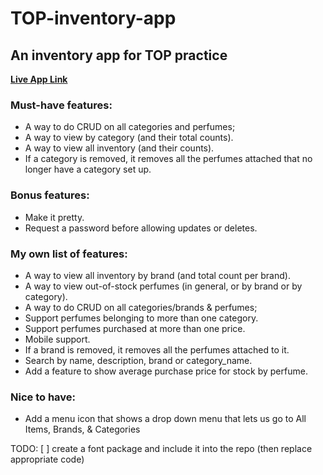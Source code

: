 # TOP-inventory-app
## An inventory app for TOP practice

**[Live App Link](top-inventory-app-production-69b2.up.railway.app "Perfume Inventory App")**

### Must-have features:

- A way to do CRUD on all categories and perfumes;
- A way to view by category (and their total counts).
- A way to view all inventory (and their counts).
- If a category is removed, it removes all the perfumes attached that no longer have a category set up. 

### Bonus features:

- Make it pretty.
- Request a password before allowing updates or deletes.

### My own list of features:

- A way to view all inventory by brand (and total count per brand).
- A way to view out-of-stock perfumes (in general, or by brand or by category).
- A way to do CRUD on all categories/brands & perfumes;
- Support perfumes belonging to more than one category.
- Support perfumes purchased at more than one price.
- Mobile support.
- If a brand is removed, it removes all the perfumes attached to it.
- Search by name, description, brand or category_name.
- Add a feature to show average purchase price for stock by perfume.

### Nice to have:

- Add a menu icon that shows a drop down menu that lets us go to All Items, Brands, & Categories

TODO:
[ ] create a font package and include it into the repo (then replace appropriate code)